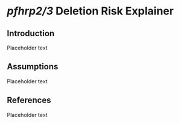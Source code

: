 # *pfhrp2/3* Deletion Risk Explainer

## Introduction
Placeholder text

## Assumptions
Placeholder text

## References
Placeholder text
